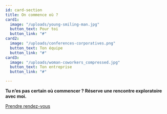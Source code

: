 ```yaml
---
id: card-section
title: On commence où ?
card1:
  image: "/uploads/young-smiling-man.jpg"
  button_text: Pour toi
  button_link: "#"
card2:
  image: "/uploads/conferences-corporatives.png"
  button_text: Ton équipe
  button_link: "#"
card3:
  image: "/uploads/woman-coworkers_compressed.jpg"
  button_text: Ton entreprise
  button_link: "#"

---
```

**Tu n’es pas certain où commencer ? Réserve une rencontre exploratoire avec moi.**

<a href="https://www.gorendezvous.com/homepage/111690" target="_blank" class="button">Prendre rendez-vous</a>